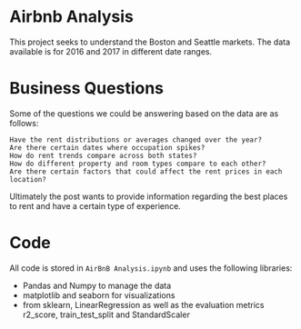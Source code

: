 # Airbnb Analysis

This project seeks to understand the Boston and Seattle markets.  The data available is for 2016 and 2017 in different date ranges.

# Business Questions

Some of the questions we could be answering based on the data are as follows:

    Have the rent distributions or averages changed over the year?
    Are there certain dates where occupation spikes?
    How do rent trends compare across both states?
    How do different property and room types compare to each other?
    Are there certain factors that could affect the rent prices in each location?

Ultimately the post wants to provide information regarding the best places to rent and have a certain type of experience.

# Code

All code is stored in `AirBnB Analysis.ipynb` and uses the following libraries:

- Pandas and Numpy to manage the data
- matplotlib and seaborn for visualizations
- from sklearn, LinearRegression as well as the evaluation metrics r2_score, train_test_split and StandardScaler

